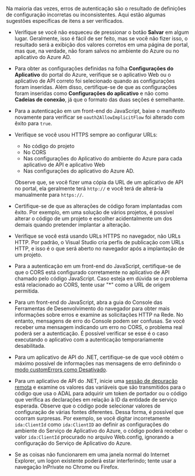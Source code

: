 Na maioria das vezes, erros de autenticação são o resultado de definições de configuração incorretas ou inconsistentes. Aqui estão algumas sugestões específicas de itens a ser verificados.

* Verifique se você não esqueceu de pressionar o botão **Salvar** em algum lugar. Geralmente, isso é fácil de ser feito, mas se você não fizer isso, o resultado será a exibição dos valores corretos em uma página de portal, mas que, na verdade, não foram salvos no ambiente do Azure ou no aplicativo do Azure AD.
* Para obter as configurações definidas na folha **Configurações do Aplicativo** do portal do Azure, verifique se o aplicativo Web ou o aplicativo de API correto foi selecionado quando as configurações foram inseridas. Além disso, certifique-se de que as configurações foram inseridas como **Configurações do aplicativo** e não como **Cadeias de conexão**, já que o formato das duas seções é semelhante.
* Para a autenticação em um front-end do JavaScript, baixe o manifesto novamente para verificar se `oauth2AllowImplicitFlow` foi alterado com êxito para `true`.
* Verifique se você usou HTTPS sempre ao configurar URLs:

	* No código do projeto
	* No CORS
	* Nas configurações do Aplicativo do ambiente do Azure para cada aplicativo de API e aplicativo Web
	* Nas configurações do aplicativo do Azure AD.
	
	Observe que, se você fizer uma cópia da URL de um aplicativo de API no portal, ela geralmente terá `http://` e você terá de alterá-la manualmente para `https://`.

* Certifique-se de que as alterações de código foram implantadas com êxito. Por exemplo, em uma solução de vários projetos, é possível alterar o código de um projeto e escolher acidentalmente um dos demais quando pretender implantar a alteração.
* Verifique se você está usando URLs HTTPS no navegador, não URLs HTTP. Por padrão, o Visual Studio cria perfis de publicação com URLs HTTP, e isso é o que será aberto no navegador após a implantação de um projeto.
* Para a autenticação em um front-end do JavaScript, certifique-se de que o CORS está configurado corretamente no aplicativo de API chamado pelo código JavaScript. Caso esteja em dúvida se o problema está relacionado ao CORS, tente usar "*" como a URL de origem permitida.
* Para um front-end do JavaScript, abra a guia do Console das Ferramentas de Desenvolvimento do navegador para obter mais informações sobre erros e examine as solicitações HTTP na Rede. No entanto, mensagens de erro do Console podem ser confusas. Se você receber uma mensagem indicando um erro no CORS, o problema real poderá ser a autenticação. É possível verificar se esse é o caso executando o aplicativo com a autenticação temporariamente desabilitada.
* Para um aplicativo de API do .NET, certifique-se de que você obtém o máximo possível de informações nas mensagens de erro definindo o [modo customErrors como Desativado](../app-service-web/web-sites-dotnet-troubleshoot-visual-studio.md#remoteview).
* Para um aplicativo de API do .NET, inicie uma [sessão de depuração remota](../app-service-web/web-sites-dotnet-troubleshoot-visual-studio.md#remotedebug) e examine os valores das variáveis que são transmitidos para o código que usa o ADAL para adquirir um token de portador ou o código que verifica as declarações em relação à ID da entidade de serviço esperada. Observe que o código pode selecionar valores de configuração de várias fontes diferentes. Dessa forma, é possível que ocorram surpresas. Por exemplo, se você digitar incorretamente `ida:ClientId` como `ida:ClientID` ao definir as configurações do ambiente do Serviço de Aplicativo do Azure, o código poderá receber o valor `ida:ClientId` procurado no arquivo Web.config, ignorando a configuração do Serviço de Aplicativo do Azure. 
* Se as coisas não funcionarem em uma janela normal do Internet Explorer, um logon existente poderá estar interferindo; tente usar a navegação InPrivate no Chrome ou Firefox.

<!---HONumber=AcomDC_0309_2016-->